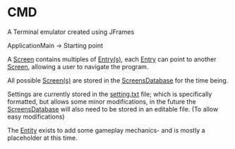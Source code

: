 # CMD
A Terminal emulator created using JFrames

ApplicationMain -> Starting point

A <u>Screen</u> contains multiples of <u>Entry(s)</u>, each <u>Entry</u> can point to another <u>Screen</u>, allowing a user to navigate the program.

All possible <u>Screen(s)</u> are stored in the <u>ScreensDatabase</u> for the time being.

Settings are currently stored in the <u>setting.txt</u> file; which is specifically formatted, but allows some minor modifications, in the future the <u>ScreensDatabase</u> will also need to be stored in an editable file. (To allow easy modifications)

The <u>Entity</u> exists to add some gameplay mechanics- and is mostly a placeholder at this time.